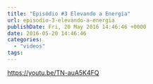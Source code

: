 ```yaml
---
title: "Episódio #3 Elevando a Energia"
url: episodio-3-elevando-a-energia
publishDate: Fri, 20 May 2016 14:46:46 +0000
date: 2016-05-20 14:46:46
categories: 
  - "videos"
tags: 
---
```

https://youtu.be/TN-auA5K4FQ
